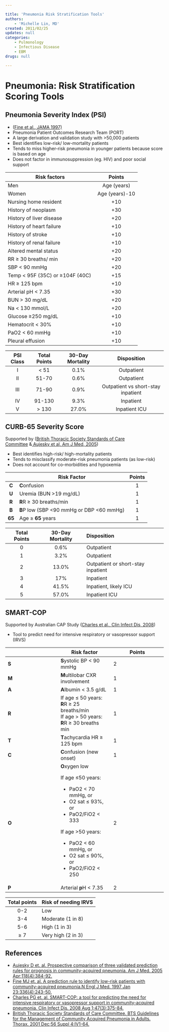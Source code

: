 ```yaml
---

title: 'Pneumonia Risk Stratification Tools'
authors:
    - 'Michelle Lin, MD'
created: 2011/02/25
updates: null
categories:
    - Pulmonology
    - Infectious Disease
    - EBM
drugs: null

---
```




# Pneumonia: Risk Stratification Scoring Tools

## Pneumonia Severity Index (PSI) 

-   ([Fine et al., JAMA 1997)](http://www.ncbi.nlm.nih.gov/pubmed/?term=8995086)
-   Pneumonia Patient Outcomes Research Team (PORT)
-   A large derivation and validation study with &gt;50,000 patients
-   Best identifies low-risk/ low-mortality patients
-   Tends to miss higher-risk pneumonia in younger patients because score is based on age 
-   Does not factor in immunosuppression (eg. HIV) and poor social support 

| **Risk factors**                    | **Points**     |
|-------------------------------------|:----------------:|
| Men                                 | Age (years)    |
| Women                               | Age (years)-10 |
| Nursing home resident               | +10            |
| History of neoplasm                 | +30            |
| History of liver disease            | +20            |
| History of heart failure            | +10            |
| History of stroke                   | +10            |
| History of renal failure            | +10            |
| Altered mental status               | +20            |
| RR ≥ 30 breaths/ min                | +20            |
| SBP &lt; 90 mmHg                    | +20            |
| Temp &lt; 95F (35C) or ≥104F (40C)  | +15            |
| HR ≥ 125 bpm                        | +10            |
| Arterial pH &lt; 7.35               | +30            |
| BUN &gt; 30 mg/dL                   | +20            |
| Na &lt; 130 mmol/L                  | +20            |
| Glucose ≥250 mg/dL                  | +10            |
| Hematocrit &lt; 30%                 | +10            |
| PaO2 &lt; 60 mmHg                   | +10            |
| Pleural effusion                    | +10            |

| **PSI Class**  | **Total Points** | **30-Day Mortality**  | **Disposition** |
|:---------:|:-----------------:|:-----------:|:----------------:|
| I       | &lt; 51          | 0.1%        | Outpatient      |
| II      | 51-70            | 0.6%        | Outpatient      |
| III     | 71-90            | 0.9%        | Outpatient vs short-stay inpatient        |
| IV      | 91-130           | 9.3%        | Inpatient       |
| V       | &gt; 130         | 27.0%       | Inpatient ICU   |

## CURB-65 Severity Score

Supported by ([British Thoracic Society Standards of Care Committee](http://www.ncbi.nlm.nih.gov/pubmed/?term=11713364) &[ ](http://www.ncbi.nlm.nih.gov/pubmed/?term=15808136)[Aujesky et al, Am J Med, 2005](http://www.ncbi.nlm.nih.gov/pubmed/?term=15808136)) 

-   Best identifies high-risk/ high-mortality patients
-   Tends to misclassify moderate-risk pneumonia patients (as low-risk) 
-   Does not account for co-morbidities and hypoxemia

|        | **Risk Factor**                                   | **Points** |
|:--------:|---------------------------------------------------|:------------:|
| **C**  | **C**onfusion                                     | 1          |
| **U**  | Uremia (BUN &gt;19 mg/dL)                         | 1          |
| **R**  | **R**R ≥ 30 breaths/min                           | 1          |
| **B**  | **B**P low (SBP &lt;90 mmHg or DBP &lt;60 mmHg) | 1          |
| **65** | Age ≥ **65** years                                | 1          |

| **Total Points** | **30-Day Mortality**  | **Disposition**                    |
|:-----------------:|:-------------:|:----------------------------------|
| 0                | 0.6%        | Outpatient                         |
| 1                | 3.2%        | Outpatient                         |
| 2                | 13.0%       | Outpatient or short-stay inpatient |
| 3                | 17%         | Inpatient                          |
| 4                | 41.5%       | Inpatient, likely ICU              |
| 5                | 57.0%       | Inpatient ICU                      |

## SMART-COP

Supported by Australian CAP Study ([Charles et al., Clin Infect Dis, 2008](http://www.ncbi.nlm.nih.gov/pubmed/?term=18558884))

-   Tool to predict need for intensive respiratory or vasopressor support (IRVS) 

<table>
<colgroup>
<col width="33%" />
<col width="33%" />
<col width="33%" />
</colgroup>
<thead>
<tr class="header">
<th><br />
</th>
<th><strong>Risk factor</strong></th>
<th><strong>Points</strong></th>
</tr>
</thead>
<tbody>
<tr class="odd">
<td><strong>S</strong></td>
<td><strong>S</strong>ystolic BP &lt; 90 mmHg</td>
<td>2</td>
</tr>
<tr class="even">
<td><strong>M</strong></td>
<td><strong>M</strong>ultilobar CXR involvement</td>
<td>1</td>
</tr>
<tr class="odd">
<td><strong>A</strong></td>
<td><strong>A</strong>lbumin &lt; 3.5 g/dL</td>
<td>1</td>
</tr>
<tr class="even">
<td><strong>R</strong></td>
<td>If age ≤ 50 years: <strong>R</strong>R ≥ 25 breaths/min <br />
If age &gt; 50 years: <strong>R</strong>R ≥ 30 breaths min <br />
</td>
<td>1</td>
</tr>
<tr class="odd">
<td><strong>T</strong></td>
<td><strong>T</strong>achycardia HR ≥ 125 bpm </td>
<td>1</td>
</tr>
<tr class="even">
<td><strong>C</strong></td>
<td><strong>C</strong>onfusion (new onset)</td>
<td>1<br />
</td>
</tr>
<tr class="odd">
<td><strong>O</strong></td>
<td><strong>O</strong>xygen low<br />

<p>If age ≤50 years: </p>
<ul>
<li>PaO2 &lt; 70 mmHg, or<br />
</li>
<li>O2 sat ≤ 93%, or<br />
</li>
<li>PaO2/FiO2 &lt; 333<br />
</li>
</ul>
<p>If age &gt;50 years:</p>
<ul>
<li>PaO2 &lt; 60 mmHg, or</li>
<li>O2 sat ≤ 90%, or </li>
<li>PaO2/FiO2 &lt; 250 </li>
</ul></td>
<td>2</td>
</tr>
<tr class="even">
<td><strong>P</strong></td>
<td>Arterial <strong>p</strong>H &lt; 7.35</td>
<td>2</td>
</tr>
</tbody>
</table>

| **Total points** | **Risk of needing IRVS** |
|:-----------------:|--------------------------|
| 0-2              | Low                      |
| 3-4              | Moderate (1 in 8)       |
| 5-6              | High (1 in 3)            |
| ≥ 7              | Very high (2 in 3)       |



## References

-   [Aujesky D et. al. Prospective comparison of three validated prediction rules for prognosis in community-acquired pneumonia. Am J Med. 2005 Apr;118(4):384-92.](http://www.ncbi.nlm.nih.gov/pubmed/?term=15808136)
-   [Fine MJ et. al. A prediction rule to identify low-risk patients with community-acquired pneumonia.N Engl J Med. 1997 Jan 23;336(4):243-50.](http://www.ncbi.nlm.nih.gov/pubmed/?term=8995086)
-   [Charles PG et. al. SMART-COP: a tool for predicting the need for intensive respiratory or vasopressor support in community-acquired pneumonia. Clin Infect Dis. 2008 Aug 1;47(3):375-84.](http://www.ncbi.nlm.nih.gov/pubmed/?term=18558884)
-   [British Thoracic Society Standards of Care Committee. BTS Guidelines for the Management of Community Acquired Pneumonia in Adults. Thorax. 2001 Dec;56 Suppl 4:IV1-64.](http://www.ncbi.nlm.nih.gov/pubmed/?term=11713364)
